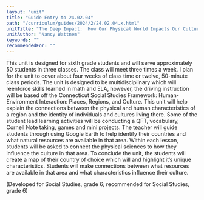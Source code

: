 ```yaml
---
layout: "unit"
title: "Guide Entry to 24.02.04"
path: "/curriculum/guides/2024/2/24.02.04.x.html"
unitTitle: "The Deep Impact:  How Our Physical World Impacts Our Culture"
unitAuthor: "Nancy Wattnem"
keywords: ""
recommendedFor: "" 
---
```

<main>
        <p>This unit is designed for sixth grade students and will serve approximately 50 students in three classes. The class will meet three times a week. I plan for the unit to cover about four weeks of class time or twelve, 50-minute class periods. The unit is designed to be multidisciplinary which will reenforce skills learned in math and ELA, however, the driving instruction will be based off the Connecticut Social Studies Framework: Human-Environment Interaction: Places, Regions, and Culture. This unit will help explain the connections between the physical and human characteristics of a region and the identity of individuals and cultures living there. Some of the student lead learning activities will be conducting a QFT, vocabulary, Cornell Note taking, games and mini projects. The teacher will guide students through using Google Earth to help identify their countries and what natural resources are available in that area. Within each lesson, students will be asked to connect the physical sciences to how they influence the culture in that area. To conclude the unit, the students will create a map of their country of choice which will and highlight it&rsquo;s unique characteristics. Students will make connections between what resources are available in that area and what characteristics influence their culture.</p>
<p>(Developed for Social Studies, grade 6; recommended for Social Studies, grade 6)</p>
</main>
